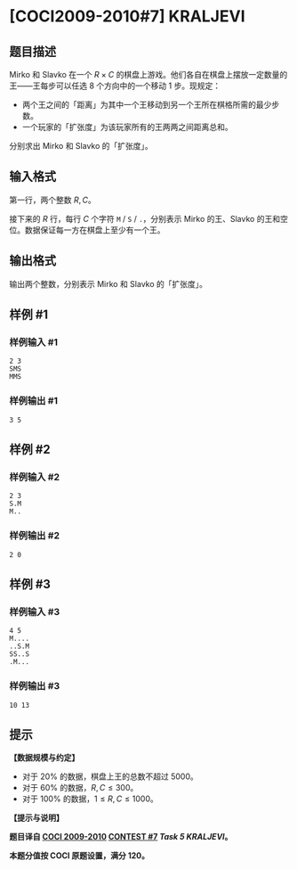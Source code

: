 # [COCI2009-2010#7] KRALJEVI

## 题目描述

Mirko 和 Slavko 在一个 $R \times C$ 的棋盘上游戏。他们各自在棋盘上摆放一定数量的王——王每步可以任选 $8$ 个方向中的一个移动 $1$ 步。现规定：

- 两个王之间的「距离」为其中一个王移动到另一个王所在棋格所需的最少步数。
- 一个玩家的「扩张度」为该玩家所有的王两两之间距离总和。

分别求出 Mirko 和 Slavko 的「扩张度」。

## 输入格式

第一行，两个整数 $R,C$。

接下来的 $R$ 行，每行 $C$ 个字符 $\texttt M$ / $\texttt S$ / $\texttt .$，分别表示 Mirko 的王、Slavko 的王和空位。数据保证每一方在棋盘上至少有一个王。

## 输出格式

输出两个整数，分别表示 Mirko 和 Slavko 的「扩张度」。

## 样例 #1

### 样例输入 #1
```
2 3
SMS
MMS
```

### 样例输出 #1

```
3 5
```

## 样例 #2

### 样例输入 #2
```
2 3
S.M
M..
```

### 样例输出 #2

```
2 0
```

## 样例 #3

### 样例输入 #3
```
4 5
M....
..S.M
SS..S
.M...
```

### 样例输出 #3

```
10 13
```

## 提示

**【数据规模与约定】**

- 对于 $20\%$ 的数据，棋盘上王的总数不超过 $5000$。
- 对于 $60\%$ 的数据，$R,C \le 300$。
- 对于 $100\%$ 的数据，$1 \le R,C \le 1000$。

**【提示与说明】**

**题目译自 [COCI 2009-2010](https://hsin.hr/coci/archive/2009_2010/) [CONTEST #7](https://hsin.hr/coci/archive/2009_2010/contest7_tasks.pdf) _Task 5 KRALJEVI_。**

**本题分值按 COCI 原题设置，满分 $120$。**

